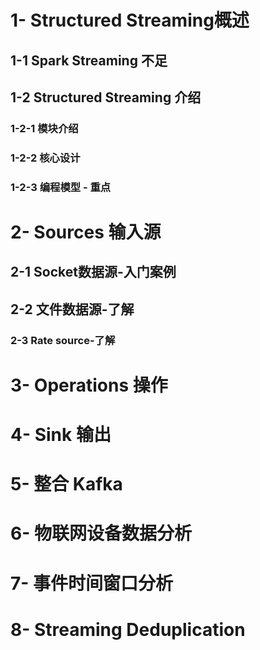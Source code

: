 # 1- Structured Streaming概述

## 1-1 Spark Streaming 不足



## 1-2 Structured Streaming 介绍



### 1-2-1 模块介绍



### 1-2-2 核心设计



### 1-2-3 编程模型 - 重点





# 2- Sources 输入源

## 2-1 Socket数据源-入门案例



## 2-2 文件数据源-了解



### 2-3 Rate source-了解



# 3- Operations 操作



# 4- Sink 输出



# 5- 整合 Kafka



# 6- 物联网设备数据分析



# 7- 事件时间窗口分析



# 8- Streaming Deduplication

